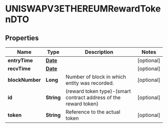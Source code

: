 

# UNISWAPV3ETHEREUMRewardTokenDTO

## Properties

Name | Type | Description | Notes
------------ | ------------- | ------------- | -------------
**entryTime** | [**Date**](Date.md) |  |  [optional]
**recvTime** | [**Date**](Date.md) |  |  [optional]
**blockNumber** | **Long** | Number of block in which entity was recorded. |  [optional]
**id** | **String** | (reward token type)-(smart contract address of the reward token) |  [optional]
**token** | **String** | Reference to the actual token |  [optional]




